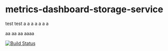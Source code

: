 # metrics-dashboard-storage-service
test
test
a
a
a
a
a
a
a

aa
aa
aa
aaaa

[![Build Status](https://travis-ci.org/sshilpika/metrics-dashboard-storage-service.svg?branch=master)](https://travis-ci.org/sshilpika/metrics-dashboard-storage-service)